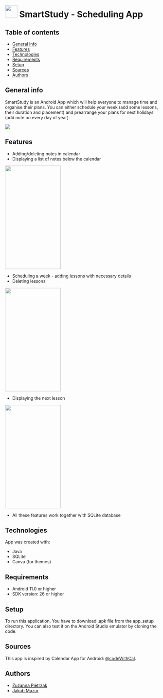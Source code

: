 # <img src="./images/icon.png" data-canonical-src="./images/icon.png" width="40" height="40" /> SmartStudy - Scheduling App  

## Table of contents
* [General info](#general-info)
* [Features](#features)
* [Technologies](#technologies)
* [Requirements](#requirements)
* [Setup](#setup)
* [Sources](#sources)
* [Authors](#authors)

## General info
SmartStudy is an Android App which will help everyone to manage time and organise their plans. You can either schedule your week (add some lessons, their duration and placement) and prearrange your plans for next holidays (add note on every day of year).

<img src="./images/start.jpg" data-canonical-src="./images/start.jpg" />

## Features
- Adding/deleting notes in calendar
- Displaying a list of notes below the calendar

<img src="./images/fun1.jpg" data-canonical-src="./images/fun1.jpg" width="183" height="340"/>

- Scheduling a week - adding lessons with necessary details
- Deleting lessons

<img src="./images/fun2.jpg" data-canonical-src="./images/fun2.jpg" width="183" height="340"/>

- Displaying the next lesson

<img src="./images/main_page.png" data-canonical-src="./images/main_page.png" width="183" height="340"/>

- All these features work together with SQLite database

## Technologies
App was created with:
- Java 
- SQLite
- Canva (for themes)

## Requirements
- Android 11.0 or higher
- SDK version: 26 or higher

## Setup
To run this application, You have to download .apk file from the app_setup directory.
You can also test it on the Android Studio emulator by cloning the code. 

## Sources
This app is inspired by Calendar App for Android: [@codeWithCal](https://github.com/codeWithCal/CalendarTutorialAndroidStudio).

## Authors 
- [Zuzanna Pietrzak](https://github.com/zuza571)
- [Jakub Mazur](https://github.com/JakubMazur965)


